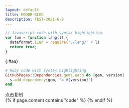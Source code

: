 ```yaml
---
layout: default
title: HODOR-BLOG
description: TEST-2021-6-8
---
```




```js
// Javascript code with syntax highlighting.
var fun = function lang(l) {
  dateformat.i18n = require('./lang/' + l)
  return true;
}
```
{:#aa}

```ruby
# Ruby code with syntax highlighting
GitHubPages::Dependencies.gems.each do |gem, version|
  s.add_dependency(gem, "= #{version}")
end
```
<div id="btn" class="js-copy" data-clipboard-target="#aa">
    <span>点击复制</span>
</div>
 <script src="./clipboard.min.js"></script>
<script>
    var btn = document.getElementById('btn');
    var clipboard = new Clipboard(btn);//实例化
    //复制成功执行的回调，可选
   // clipboard.on('success', function(e) {
      //  alert('复制成功')
    //});
    //复制失败执行的回调，可选
    //clipboard.on('error', function(e) {
     //   console.log(e);
    //});
</script>
{% if page.content contains "code" %}
<script>
// get all <code> elements
var allCodeBlocksElements = $( "code" );

allCodeBlocksElements.each(function(i) {
  // add different id for each code block

  // target 
  var currentId = "codeblock" + (i + 1);
  $(this).attr('id', currentId);
     
  //trigger
  var clipButton = '<button class="btn" data-clipboard-target="#' + currentId + '"><img src="https://clipboardjs.com/assets/images/clippy.svg" width="13" alt="Copy to clipboard"></button>';
     $(this).after(clipButton);
     $(this).on('success', function(e) {
        alert('复制成功')
    });
    $(this).on('error', function(e) {
        console.log(e);
    });
  });
  new Clipboard('.btn');
</script>
{% endif %}
